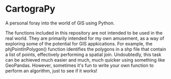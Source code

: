 # CartograPy

A personal foray into the world of GIS using Python.

The functions included in this repository are not intended to be used in the real world. They are primarily intended for my own amusement, as a way of exploring some of the potential for GIS appkications. For example, the phjPointInPolygon() function identifies the polygons in a shp file that contain a list of points, effectively performing a spatial join. Undoubtedly, this task can be achieved much easier and much, much quicker using something like GeoPandas. However, sometimes it's fun to write your own function to perform an algorithm, just to see if it works!
